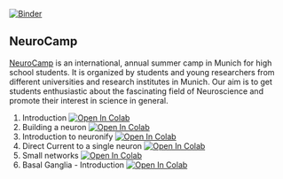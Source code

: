 [![Binder](https://mybinder.org/badge_logo.svg)](https://mybinder.org/v2/gh/ree-gupta/ProjectX-NeuroCamp2023.git/HEAD)

## NeuroCamp

[NeuroCamp](https://www.neurocamp-munich.com/) is an international, annual summer camp in Munich for high school students. It is organized by students and young researchers from different universities and research institutes in Munich. Our aim is to get students enthusiastic about the fascinating field of Neuroscience and promote their interest in science in general.

1. Introduction [![Open In Colab](https://colab.research.google.com/assets/colab-badge.svg)](https://colab.research.google.com/github/ree-gupta/ProjectX-NeuroCamp2023/blob/master/01-Introduction.ipynb)
2. Building a neuron [![Open In Colab](https://colab.research.google.com/assets/colab-badge.svg)](https://colab.research.google.com/github/ree-gupta/ProjectX-NeuroCamp2023/blob/master/02-Building_a_neuron.ipynb)
3. Introduction to neuronify [![Open In Colab](https://colab.research.google.com/assets/colab-badge.svg)](https://colab.research.google.com/github/ree-gupta/ProjectX-NeuroCamp2023/blob/master/03-Intro_to_neuronify.ipynb)
4. Direct Current to a single neuron [![Open In Colab](https://colab.research.google.com/assets/colab-badge.svg)](https://colab.research.google.com/github/ree-gupta/ProjectX-NeuroCamp2023/blob/master/04-Direct_current_single_neuron.ipynb)
5. Small networks [![Open In Colab](https://colab.research.google.com/assets/colab-badge.svg)](https://colab.research.google.com/github/ree-gupta/ProjectX-NeuroCamp2023/blob/master/05-Small_network.ipynb)
6. Basal Ganglia - Introduction [![Open In Colab](https://colab.research.google.com/assets/colab-badge.svg)](https://colab.research.google.com/github/ree-gupta/ProjectX-NeuroCamp2023/blob/master/06-Basal_ganglia_introduction.ipynb)